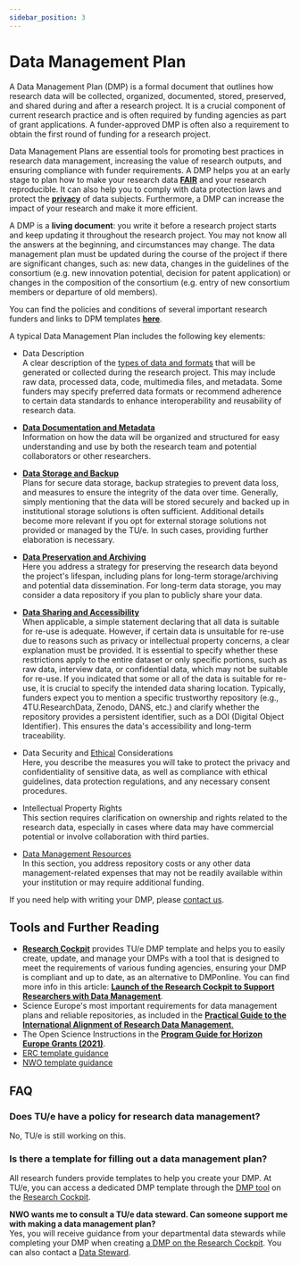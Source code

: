 ```yaml
---
sidebar_position: 3
---
```


# Data Management Plan


A Data Management Plan (DMP) is a formal document that outlines how research data will be collected, organized, documented, stored, preserved, and shared during and after a research project. It is a crucial component of current research practice and is often required by funding agencies as part of grant applications. A funder-approved DMP is often also a requirement to obtain the first round of funding for a research project.

Data Management Plans are essential tools for promoting best practices in research data management, increasing the value of research outputs, and ensuring compliance with funder requirements. A DMP helps you at an early stage to plan how to make your research data [**FAIR**](/docs/before-research/FAIR/FAIR.md) and your research reproducible. It can also help you to comply with data protection laws and protect the [**privacy**](/docs/privacy/privacy/privacy.md) of data subjects. Furthermore, a DMP can increase the impact of your research and make it more efficient.

A DMP is a **living document**: you write it before a research project starts and keep updating it throughout the research project. You may not know all the answers at the beginning, and circumstances may change. The data management plan must be updated during the course of the project if there are significant changes, such as: new data, changes in the guidelines of the consortium (e.g. new innovation potential, decision for patent application) or changes in the composition of the consortium (e.g. entry of new consortium members or departure of old members).

You can find the policies and conditions of several important research funders and links to DPM templates [**here**](https://www.tue.nl/en/our-university/library/library-for-researchers-and-phds/research-data-management/rdm-themes/funder-requirements).

A typical Data Management Plan includes the following key elements:

- Data Description  
  A clear description of the [types of data and formats](https://www.tue.nl/en/our-university/library/library-for-researchers-and-phds/research-data-management/rdm-themes/data-organization) that will be generated or collected during the research project. This may include raw data, processed data, code, multimedia files, and metadata. Some funders may specify preferred data formats or recommend adherence to certain data standards to enhance interoperability and reusability of research data.

- [**Data Documentation and Metadata**](https://www.tue.nl/en/our-university/library/library-for-researchers-and-phds/research-data-management/rdm-themes/data-organization)  
  Information on how the data will be organized and structured for easy understanding and use by both the research team and potential collaborators or other researchers.

- [**Data Storage and Backup**](https://www.tue.nl/en/our-university/library/library-for-researchers-and-phds/research-data-management/rdm-themes/data-storage-and-sharing)  
  Plans for secure data storage, backup strategies to prevent data loss, and measures to ensure the integrity of the data over time. Generally, simply mentioning that the data will be stored securely and backed up in institutional storage solutions is often sufficient. Additional details become more relevant if you opt for external storage solutions not provided or managed by the TU/e. In such cases, providing further elaboration is necessary.

- [**Data Preservation and Archiving**](https://www.tue.nl/en/our-university/library/library-for-researchers-and-phds/research-data-management/rdm-themes/data-preservation)  
  Here you address a strategy for preserving the research data beyond the project's lifespan, including plans for long-term storage/archiving and potential data dissemination. For long-term data storage, you may consider a data repository if you plan to publicly share your data.

- [**Data Sharing and Accessibility**](https://www.tue.nl/en/our-university/library/library-for-researchers-and-phds/research-data-management/rdm-themes/data-storage-and-sharing)  
  When applicable, a simple statement declaring that all data is suitable for re-use is adequate. However, if certain data is unsuitable for re-use due to reasons such as privacy or intellectual property concerns, a clear explanation must be provided. It is essential to specify whether these restrictions apply to the entire dataset or only specific portions, such as raw data, interview data, or confidential data, which may not be suitable for re-use. If you indicated that some or all of the data is suitable for re-use, it is crucial to specify the intended data sharing location. Typically, funders expect you to mention a specific trustworthy repository (e.g., 4TU.ResearchData, Zenodo, DANS, etc.) and clarify whether the repository provides a persistent identifier, such as a DOI (Digital Object Identifier). This ensures the data's accessibility and long-term traceability.

- Data Security and [Ethical](https://www.tue.nl/en/our-university/library/library-for-researchers-and-phds/research-data-management/before-research/ethical-aproval) Considerations  
  Here, you describe the measures you will take to protect the privacy and confidentiality of sensitive data, as well as compliance with ethical guidelines, data protection regulations, and any necessary consent procedures.

- Intellectual Property Rights  
  This section requires clarification on ownership and rights related to the research data, especially in cases where data may have commercial potential or involve collaboration with third parties.

- [Data Management Resources](https://www.tue.nl/en/our-university/library/library-for-researchers-and-phds/research-data-management/before-research/data-management-costs)  
  In this section, you address repository costs or any other data management-related expenses that may not be readily available within your institution or may require additional funding.

If you need help with writing your DMP, please [contact us](/docs/contact.md).

## Tools and Further Reading

- [**Research Cockpit**](https://tue.atlassian.net/helpcenter/research/ "https://tue.atlassian.net/helpcenter/research/") provides TU/e DMP template and helps you to easily create, update, and manage your DMPs with a tool that is designed to meet the requirements of various funding agencies, ensuring your DMP is compliant and up to date, as an alternative to DMPonline. You can find more info in this article: [**Launch of the Research Cockpit to Support Researchers with Data Management**](https://tuenl.sharepoint.com/:u:/r/sites/intranet-LIS/SitePages/Launch-of-the-Research-Cockpit-to-Support-Researchers-with-Data-Management.aspx?csf=1&web=1&e=kIW6w1 "https://tuenl.sharepoint.com/:u:/r/sites/intranet-LIS/SitePages/Launch-of-the-Research-Cockpit-to-Support-Researchers-with-Data-Management.aspx?csf=1&web=1&e=kIW6w1").
- Science Europe's most important requirements for data management plans and reliable repositories, as included in the [**Practical Guide to the International Alignment of Research Data Management**.](https://www.scienceeurope.org/media/jezkhnoo/se_rdm_practical_guide_final.pdf)
- The Open Science Instructions in the [**Program Guide for Horizon Europe Grants (2021)**](https://ec.europa.eu/info/funding-tenders/opportunities/docs/2021-2027/horizon/guidance/programme-guide_horizon_v1.4_en.pdf).
- [ERC template guidance](https://tuenl.sharepoint.com/:w:/r/sites/IEC_DML_Research_Data_Management_Team/_layouts/15/Doc.aspx?sourcedoc=%7B7E14EF49-0970-4E93-ACD4-5F992B164BE7%7D&file=20231103-ERC-DMP-TEMPLATE_TUE%20guidance%20included.docx&action=default&mobileredirect=true)
- [NWO template guidance](https://tuenl.sharepoint.com/:w:/r/sites/IEC_DML_Research_Data_Management_Team/_layouts/15/Doc.aspx?sourcedoc=%7BEB0B7D94-F8D7-4611-8A20-4C400CDF0A93%7D&file=NWO-DMP-Template-version-September-2020_TUe%20guidance.docx&action=default&mobileredirect=true)

## FAQ

### Does TU/e have a policy for research data management?

No, TU/e is still working on this.

### Is there a template for filling out a data management plan?

All research funders provide templates to help you create your DMP. At TU/e, you can access a dedicated DMP template through the [DMP tool](https://tue.atlassian.net/helpcenter/research/portal/3/article/2712272900) on the [Research Cockpit](https://tue.atlassian.net/helpcenter/research/).

**NWO wants me to consult a TU/e data steward. Can someone support me with making a data management plan?**  
Yes, you will receive guidance from your departmental data stewards while completing your DMP when creating [a DMP on the Research Cockpit](https://cockpit.research.tue.nl/helpcenter/research/portal/3/article/2712272900). You can also contact a [Data Steward](/docs/contact.md).
